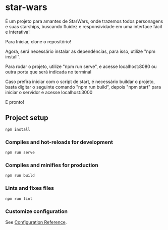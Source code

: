 # star-wars

É um projeto para amantes de StarWars, onde trazemos todos personagens e suas starships, buscando fluidez e responsividade em uma interface fácil e interativa!

Para Iniciar, clone o repositório!

Agora, será necessário instalar as dependências, para isso, utilize "npm install".

Para rodar o projeto, utilize "npm run serve", e acesse localhost:8080 ou outra porta que será indicada no terminal

Caso prefira iniciar com o script de start, é necessário buildar o projeto, basta digitar o seguinte comando "npm run build", depois "npm start" para iniciar o servidor e acesse localhost:3000

E pronto! 


## Project setup
```
npm install
```

### Compiles and hot-reloads for development
```
npm run serve
```

### Compiles and minifies for production
```
npm run build
```

### Lints and fixes files
```
npm run lint
```

### Customize configuration
See [Configuration Reference](https://cli.vuejs.org/config/).
